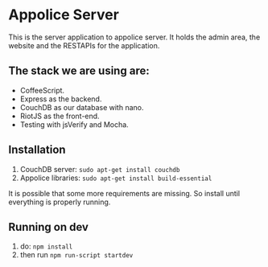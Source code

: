 # Appolice Server

This is the server application to appolice server. It holds the admin area,
the website and the RESTAPIs for the application.

## The stack we are using are:
  - CoffeeScript.
  - Express as the backend.
  - CouchDB as our database with nano.
  - RiotJS as the front-end.
  - Testing with jsVerify and Mocha.

## Installation
  1. CouchDB server: `sudo apt-get install couchdb`
  2. Appolice libraries: `sudo apt-get install build-essential`

It is possible that some more requirements are missing. So install
until everything is properly running.

## Running on dev
  1. do: `npm install`
  2. then run `npm run-script startdev`
